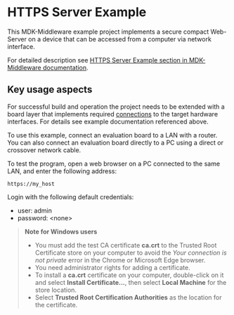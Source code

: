 # HTTPS Server Example

This MDK-Middleware example project implements a secure compact Web-Server on a device that can be accessed from a computer via network interface.

For detailed description see [HTTPS Server Example section in MDK-Middleware documentation](https://arm-software.github.io/MDK-Middleware/latest/Network/HTTPS_Server_Example.html).

## Key usage aspects

For successful build and operation the project needs to be extended with a board layer that implements required [connections](https://github.com/Open-CMSIS-Pack/cmsis-toolbox/blob/main/docs/ReferenceApplications.md#connections) to the target hardware interfaces. For details see example documentation referenced above.

To use this example, connect an evaluation board to a LAN with a router. You can also connect an evaluation board directly to a PC using a direct or crossover network cable.

To test the program, open a web browser on a PC connected to the same LAN, and enter the following address:

```http
https://my_host
```

Login with the following default credentials:

- user: admin
- password: \<none\>

> **Note for Windows users**
>
> - You must add the test CA certificate **ca.crt** to the Trusted Root Certificate store on your computer
    to avoid the *Your connection is not private* error in the Chrome or Microsoft Edge browser.
> - You need administrator rights for adding a certificate.
> - To install a **ca.crt** certificate on your computer, double-click on it and select
    **Install Certificate...**, then select **Local Machine** for the store location.
> - Select **Trusted Root Certification Authorities** as the location for the certificate.
